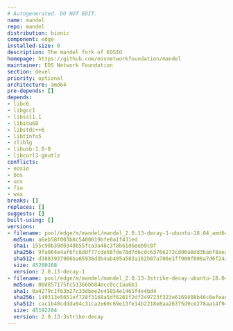 ```yaml
---
# Autogenerated. DO NOT EDIT.
name: mandel
repo: mandel
distribution: bionic
component: edge
installed-size: 0
description: The mandel fork of EOSIO
homepage: https://github.com/eosnetworkfoundation/mandel
maintainer: EOS Network Foundation
section: devel
priority: optional
architecture: amd64
pre-depends: []
depends:
- libc6
- libgcc1
- libssl1.1
- libicu60
- libstdc++6
- libtinfo5
- zlib1g
- libusb-1.0-0
- libcurl3-gnutls
conflicts:
- eosio
- bos
- uos
- fio
- wax
breaks: []
replaces: []
suggests: []
built-using: []
versions:
- filename: pool/edge/m/mandel/mandel_2.0.13-decay-1-ubuntu-18.04_amd64.deb
  md5sum: a6eb58f003b8c5400019bfe0a1f431ed
  sha1: 155c90b39d0340b55fca3a48c3f8b61d6eeb9c8f
  sha256: 9fa064e4af6fc8ddf77cde58fde78d7d6cdc63766272cd06a8dd3babf8aea22f
  sha512: d3883937966ba65936d3b4ab405a583a162b07a706e1ff960f008a7d6f24a8a009dc8934f20c807073459dac7814a2339fafc390ca85e298a57f4f7c5d058561
  size: 45200168
  version: 2.0.13-decay-1
- filename: pool/edge/m/mandel/mandel_2.0.13-3strike-decay-ubuntu-18.04_amd64.deb
  md5sum: 00d857175fc51366bb84ecc0cc1aa6b1
  sha1: 0a4279c1f63b27c33dbee2e45854e1465f4e4bd4
  sha256: 149313e5651ef728f3168a5df6261f2df249723f323e6169408b46c0efeae22c
  sha512: cac1b40cddda94c31ca2e60c69e13fe14b2218e8aa26375d9ce278aa14f949ecab9ee9336f46a568eab37d6df71b1d28abaac2313d7baeca2598945c1c6cd6a5
  size: 45192284
  version: 2.0.13-3strike-decay
---
```


